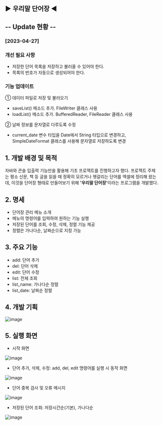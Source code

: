 ## ▶ 우리말 단어장 ◀

## -- Update 현황 --
### [2023-04-27]
### 개선 필요 사항
 - 저장한 단어 목록을 저장하고 불러올 수 있어야 한다.
 - 목록의 번호가 자동으로 생성되어야 한다.
### 기능 업데이트
 ① 데이터 파일로 저장 및 불러오기
  - saveList() 메소드 추가. FileWriter 클래스 사용
  - loadList() 메소드 추가. BufferedReader, FileReader 클래스 사용

 ② 날짜 정보를 문자열로 다루도록 수정
  - current_date 변수 타입을 Date에서 String 타입으로 변경하고, SimpleDateFormat 클래스를 사용해 문자열로 저장하도록 변경

## 1. 개발 배경 및 목적
자바와 콘솔 입출력 기능만을 활용해 기초 프로젝트를 진행하고자 했다. 프로젝트 주제는 평소 신문, 책 등 글을 읽을 때 정확히 모르거나 헷갈리는 단어를 엑셀에 정리해 왔는데, 이것을 단어장 형태로 만들어보기 위해 <b>'우리말 단어장'</b>이라는 프로그램을 개발했다.

## 2. 명세
 - 단어장 관리 메뉴 소개
 - 메뉴의 명령어를 입력하여 원하는 기능 실행
 - 저장된 단어를 조회, 수정, 삭제, 정렬 기능 제공
 - 정렬은 가나다순, 날짜순으로 지정 가능
 
 ## 3. 주요 기능
 - add: 단어 추가
 - del: 단어 삭제
 - edit: 단어 수정
 - list: 전체 조회
 - list_name: 가나다순 정렬
 - list_date: 날짜순 정렬
 
 ## 4. 개발 기획
![image](https://user-images.githubusercontent.com/130851245/232711469-3fcf9e42-9b24-4e5c-a541-12fdab6fc468.png)

 ## 5. 실행 화면
  - 시작 화면
  
![image](https://user-images.githubusercontent.com/130851245/232724721-ec8054a2-d674-4d46-a267-7e75ad987934.png)

  - 단어 추가, 삭제, 수정: add, del, edit 명령어를 실행 시 동작 화면

![image](https://user-images.githubusercontent.com/130851245/232737816-a2549b6f-6c56-477f-ac7e-2eadabc167cd.png)

  - 단어 중복 검사 및 오류 메시지

![image](https://user-images.githubusercontent.com/130851245/232741839-ed44acf2-9569-445f-8def-d01e1f3ec804.png)

  - 저장된 단어 조회: 저장시간순(기본), 가나다순

![image](https://user-images.githubusercontent.com/130851245/232742197-72f8cdc7-b802-4808-9ffe-291b416d526b.png)
